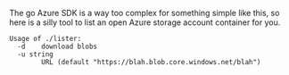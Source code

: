 
The go Azure SDK is a way too complex for something simple like this, so here is a silly tool to list
an open Azure storage account container for you.

```
Usage of ./lister:
  -d	download blobs
  -u string
    	URL (default "https://blah.blob.core.windows.net/blah")
```
